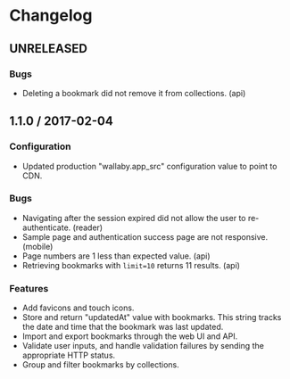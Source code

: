 Changelog
=========

## UNRELEASED

### Bugs

* Deleting a bookmark did not remove it from collections. (api)

## 1.1.0 / 2017-02-04

### Configuration

* Updated production "wallaby.app_src" configuration value to point to CDN.

### Bugs

* Navigating after the session expired did not allow the user to
  re-authenticate. (reader)
* Sample page and authentication success page are not responsive. (mobile)
* Page numbers are 1 less than expected value. (api)
* Retrieving bookmarks with `limit=10` returns 11 results. (api)

### Features

* Add favicons and touch icons.
* Store and return "updatedAt" value with bookmarks. This string tracks the
  date and time that the bookmark was last updated.
* Import and export bookmarks through the web UI and API.
* Validate user inputs, and handle validation failures by sending the
  appropriate HTTP status.
* Group and filter bookmarks by collections.
